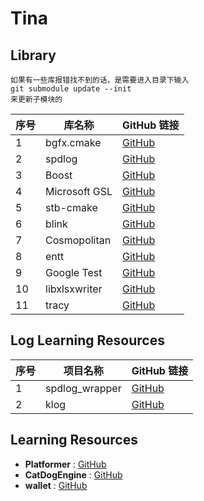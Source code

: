 # Tina


## Library
    如果有一些库报错找不到的话，是需要进入目录下输入
    git submodule update --init
    来更新子模块的

| 序号 | 库名称 | GitHub 链接 |
| ---- | ------- | ---------- |
| 1    | bgfx.cmake    | [GitHub](https://github.com/bkaradzic/bgfx.cmake.git) |
| 2    | spdlog        | [GitHub](https://github.com/gabime/spdlog.git) |
| 3    | Boost         | [GitHub](https://github.com/boostorg/boost.git) |
| 4    | Microsoft GSL | [GitHub](https://github.com/microsoft/GSL.git) |
| 5    | stb-cmake     | [GitHub](https://github.com/gracicot/stb-cmake.git) |
| 6    | blink         | [GitHub](https://github.com/jart/blink.git) |
| 7    | Cosmopolitan  | [GitHub](https://github.com/jart/cosmopolitan.git) |
| 8    | entt          | [GitHub](https://github.com/skypjack/entt.git) |
| 9    | Google Test   | [GitHub](https://github.com/google/googletest.git) |
| 10   | libxlsxwriter | [GitHub](https://github.com/jmcnamara/libxlsxwriter.git) |
| 11   | tracy         | [GitHub](https://github.com/wolfpld/tracy.git) |

## Log Learning Resources

| 序号 | 项目名称 | GitHub 链接 |
| ---- | -------- | ---------- |
| 1    | spdlog_wrapper | [GitHub](https://github.com/gqw/spdlog_wrapper) |
| 2    | klog           | [GitHub](https://github.com/KkemChen/klog) |

## Learning Resources

- **Platformer**   : [GitHub](https://github.com/Somgonk/Platformer)
- **CatDogEngine** : [GitHub](https://github.com/CatDogEngine/CatDogEngine)
- **wallet**       : [GitHub](https://github.com/wiimag/wallet)


